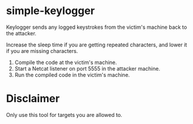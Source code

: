 # simple-keylogger
Keylogger sends any logged keystrokes from the victim's machine back to the attacker.

Increase the sleep time if you are getting repeated characters, and lower it if you are missing characters.

1. Compile the code at the victim's machine.
2. Start a Netcat listener on port 5555 in the attacker machine.
3. Run the compiled code in the victim's machine.

# Disclaimer
Only use this tool for targets you are allowed to.
